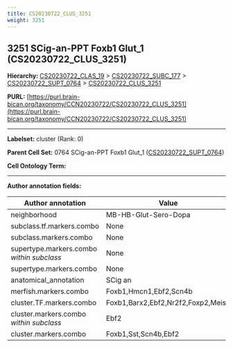 ```yaml
---
title: CS20230722_CLUS_3251
weight: 3251
---
```

## 3251 SCig-an-PPT Foxb1 Glut_1 (CS20230722_CLUS_3251)
<b>Hierarchy: </b>
[CS20230722_CLAS_19](../CS20230722_CLAS_19) >
[CS20230722_SUBC_177](../CS20230722_SUBC_177) >
[CS20230722_SUPT_0764](../CS20230722_SUPT_0764) >
[CS20230722_CLUS_3251](../CS20230722_CLUS_3251)

**PURL:** [https://purl.brain-bican.org/taxonomy/CCN20230722/CS20230722_CLUS_3251](https://purl.brain-bican.org/taxonomy/CCN20230722/CS20230722_CLUS_3251)

---


**Labelset:** cluster (Rank: 0)

**Parent Cell Set:** 0764 SCig-an-PPT Foxb1 Glut_1 ([CS20230722_SUPT_0764](../CS20230722_SUPT_0764))



**Cell Ontology Term:** 

[MARKER GENES.]: #


---

[TRANSFERRED ANNOTATIONS.]: #


[AUTHOR ANNOTATION FIELDS.]: #


**Author annotation fields:**

| Author annotation | Value |
|-------------------|-------|
|neighborhood|MB-HB-Glut-Sero-Dopa|
|subclass.tf.markers.combo|None|
|subclass.markers.combo|None|
|supertype.markers.combo _within subclass_|None|
|supertype.markers.combo|None|
|anatomical_annotation|SCig an|
|merfish.markers.combo|Foxb1,Hmcn1,Ebf2,Scn4b|
|cluster.TF.markers.combo|Foxb1,Barx2,Ebf2,Nr2f2,Foxp2,Meis2|
|cluster.markers.combo _within subclass_|Ebf2|
|cluster.markers.combo|Foxb1,Sst,Scn4b,Ebf2|
